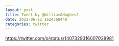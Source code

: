 ```yaml
--- 
layout: post 
title: Tweet by @WilliamAHughes2 
date: 2021-06-22 1624368440 
categories: twitter 
--- 
```

https://twitter.com/o/status/1407329316007038981